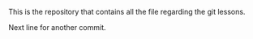 This is the repository that contains all the file regarding the git lessons.

Next line for another commit.